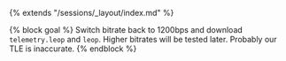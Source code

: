 {% extends "/sessions/_layout/index.md" %}

{% block goal %}
Switch bitrate back to 1200bps and download `telemetry.leop` and `leop`. Higher bitrates will be tested later. Probably our TLE is inaccurate.
{% endblock %}

